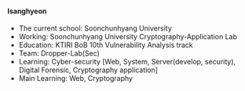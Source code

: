 #### Isanghyeon

- The current school: Soonchunhyang University
- Working: Soonchunhyang University Cryptography-Application Lab
- Education: KTIRI BoB 10th Vulnerability Analysis track 
- Team: Dropper-Lab(Sec)
- Learning: Cyber-security [Web, System, Server(develop, security), Digital Forensic, Cryptography application]
- Main Learning: Web, Cryptography

<!--
**isanghyeon/isanghyeon** is a ✨ _special_ ✨ repository because its `README.md` (this file) appears on your GitHub profile.

Here are some ideas to get you started:

- 🔭 I’m currently working on ...
- 🌱 I’m currently learning ...
- 👯 I’m looking to collaborate on ...
- 🤔 I’m looking for help with ...
- 💬 Ask me about ...
- 📫 How to reach me: ...
- 😄 Pronouns: ...
- ⚡ Fun fact: ...
-->

